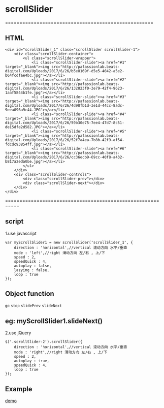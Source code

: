 # scrollSlider
====================================================

## HTML
    <div id="scrollSlider_1" class="scrollSlider scrollSlider-1">
		<div class="scrollSlider-container">
			<ul class="scrollSlider-wrapper">
				<li class="scrollSlider-slide"><a href="#1" target="_blank"><img src="http://pafassionlab.beats-digital.com/Uploads/2017/6/26/b5e8169f-d5e5-4042-a5e2-b64fcdfae4bc.jpg"></a></li>
				<li class="scrollSlider-slide"><a href="#2" target="_blank"><img src="http://pafassionlab.beats-digital.com/Uploads/2017/6/26/132823f0-3e79-42f4-9623-1aaf5844b1fe.jpg"></a></li>
				<li class="scrollSlider-slide"><a href="#3" target="_blank"><img src="http://pafassionlab.beats-digital.com/Uploads/2017/6/26/4d98fb1d-3e1d-44cc-8adc-9eea096a9c44.JPG"></a></li>
				<li class="scrollSlider-slide"><a href="#4" target="_blank"><img src="http://pafassionlab.beats-digital.com/Uploads/2017/6/26/59b30e75-7ee4-47d7-8c51-de15dfe2d582.JPG"></a></li>
				<li class="scrollSlider-slide"><a href="#5" target="_blank"><img src="http://pafassionlab.beats-digital.com/Uploads/2017/6/26/52f7a4ea-7b8b-42f9-af54-fdcdc93854ff.jpg"></a></li>
				<li class="scrollSlider-slide"><a href="#6" target="_blank"><img src="http://pafassionlab.beats-digital.com/Uploads/2017/6/26/cc36ecb9-69cc-40f8-a432-b817a2eda0be.jpg"></a></li>
			</ul>
		</div>
		<div class="scrollSlider-controls">
			<div class="scrollSlider-prev"></div>
			<div class="scrollSlider-next"></div>
		</div>
	</div>
===========================================================
## script
1.use javascript

    var myScrollSlider1 = new scrollSlider('scrollSlider_1', {
        direction : 'horizontal',//vertical 滚动方向 水平/垂直
        mode : 'left',//right 滑动方向 左/右 , 上/下
        speed : 2,
        speedQuick : 4,
        autoplay : false,
        lazyimg : false,
        loop : true 
    });
    
## Object function
`go`
`stop`
`slidePrev`
`slideNext`

eg: myScrollSlider1.slideNext()
---------------------------------------------------------------
2.use jQuery
<script src="jquery.js"></script>
    
    $('.scrollSlider-2').scrollSlider({
        direction : 'horizontal',//vertical 滚动方向 水平/垂直
        mode : 'right',//right 滑动方向 左/右 , 上/下
        speed : 2,
        autoplay : true,
        speedQuick : 4,
        loop : true 
    });
    
## Example
[demo](https://awin8516.github.io/scrollSlider/docs/)  